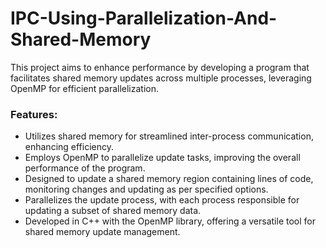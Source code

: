 # IPC-Using-Parallelization-And-Shared-Memory
This project aims to enhance performance by developing a program that facilitates shared memory updates across multiple processes, leveraging OpenMP for efficient parallelization.

### Features:
- Utilizes shared memory for streamlined inter-process communication, enhancing efficiency.
- Employs OpenMP to parallelize update tasks, improving the overall performance of the program.
- Designed to update a shared memory region containing lines of code, monitoring changes and updating as per specified options.
- Parallelizes the update process, with each process responsible for updating a subset of shared memory data.
- Developed in C++ with the OpenMP library, offering a versatile tool for shared memory update management.



